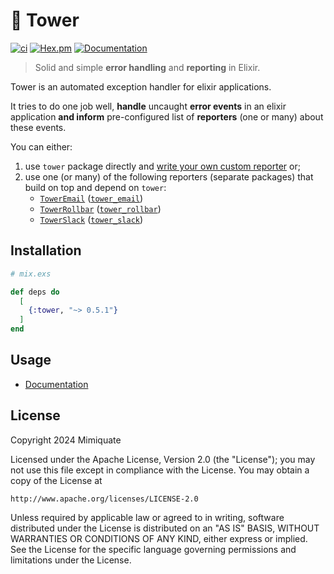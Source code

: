 # 🏰 Tower

[![ci](https://github.com/mimiquate/tower/actions/workflows/ci.yml/badge.svg?branch=main)](https://github.com/mimiquate/tower/actions?query=branch%3Amain)
[![Hex.pm](https://img.shields.io/hexpm/v/tower.svg)](https://hex.pm/packages/tower)
[![Documentation](https://img.shields.io/badge/Documentation-purple.svg)](https://hexdocs.pm/tower)

> Solid and simple **error handling** and **reporting** in Elixir.

Tower is an automated exception handler for elixir applications.

It tries to do one job well, **handle** uncaught **error events** in an elixir application
**and inform** pre-configured list of **reporters** (one or many) about these events.

You can either:

1. use `tower` package directly and [write your own custom reporter](https://hexdocs.pm/tower/Tower.html#module-writing-a-custom-reporter) or;
1. use one (or many) of the following reporters (separate packages) that build on top and depend on `tower`:
    - [`TowerEmail`](https://hexdocs.pm/tower_email) ([`tower_email`](https://hex.pm/packages/tower_email))
    - [`TowerRollbar`](https://hexdocs.pm/tower_rollbar) ([`tower_rollbar`](https://hex.pm/packages/tower_rollbar))
    - [`TowerSlack`](https://hexdocs.pm/tower_slack) ([`tower_slack`](https://hex.pm/packages/tower_slack))

## Installation

```elixir
# mix.exs

def deps do
  [
    {:tower, "~> 0.5.1"}
  ]
end
```

## Usage

- [Documentation](https://hexdocs.pm/tower)

## License

Copyright 2024 Mimiquate

Licensed under the Apache License, Version 2.0 (the "License");
you may not use this file except in compliance with the License.
You may obtain a copy of the License at

    http://www.apache.org/licenses/LICENSE-2.0

Unless required by applicable law or agreed to in writing, software
distributed under the License is distributed on an "AS IS" BASIS,
WITHOUT WARRANTIES OR CONDITIONS OF ANY KIND, either express or implied.
See the License for the specific language governing permissions and
limitations under the License.
